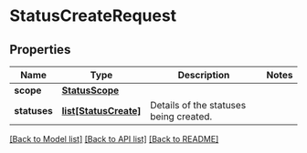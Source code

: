 # StatusCreateRequest

## Properties
Name | Type | Description | Notes
------------ | ------------- | ------------- | -------------
**scope** | [**StatusScope**](StatusScope.md) |  | 
**statuses** | [**list[StatusCreate]**](StatusCreate.md) | Details of the statuses being created. | 

[[Back to Model list]](../README.md#documentation-for-models) [[Back to API list]](../README.md#documentation-for-api-endpoints) [[Back to README]](../README.md)

